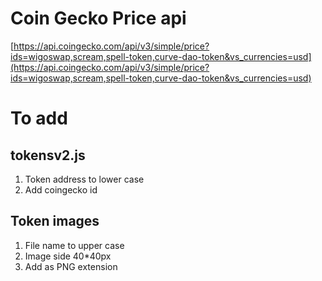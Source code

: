 # Coin Gecko Price api

[https://api.coingecko.com/api/v3/simple/price?ids=wigoswap,scream,spell-token,curve-dao-token&vs_currencies=usd](https://api.coingecko.com/api/v3/simple/price?ids=wigoswap,scream,spell-token,curve-dao-token&vs_currencies=usd)

# To add

## tokensv2.js

1. Token address to lower case
2. Add coingecko id

## Token images

1. File name to upper case
2. Image side 40*40px
3. Add as PNG extension
